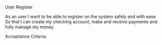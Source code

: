 User Register

As an user
I want to be able to register on the system safely and with ease
So that I can create my checking account, make and receive payments and fully manage my money

Acceptance Criteria: 